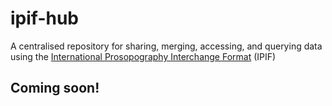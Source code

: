 # ipif-hub

A centralised repository for sharing, merging, accessing, and querying data using the [International Prosopography Interchange Format](http://prosopography.org) (IPIF)

## Coming soon!